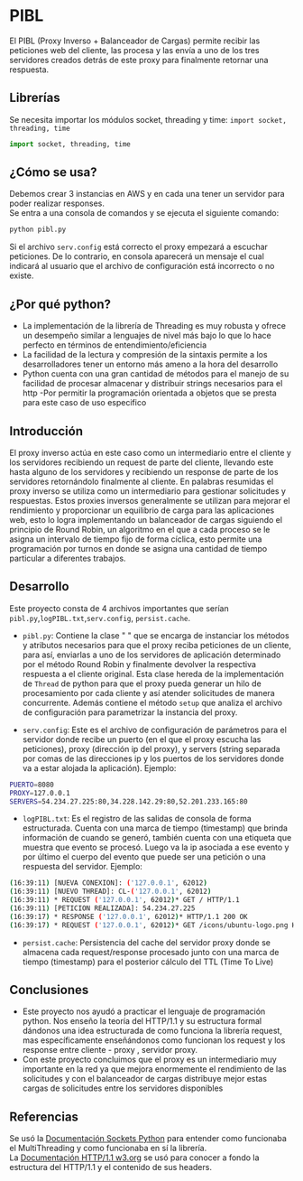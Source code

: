 # PIBL

El PIBL (Proxy Inverso + Balanceador de Cargas) permite recibir las peticiones web del cliente, las procesa y las envía a uno de los tres servidores creados detrás de este proxy para finalmente retornar una respuesta.

## Librerías

Se necesita importar los módulos socket, threading y time:
`import socket, threading, time`

```python
import socket, threading, time
```

## ¿Cómo se usa? 
Debemos crear 3 instancias en AWS y en cada una tener un servidor para poder realizar responses.               
Se entra a una consola de comandos y se ejecuta el siguiente comando:
```bash
python pibl.py
```
Si el archivo `serv.config` está correcto el proxy empezará a escuchar peticiones. De lo contrario, en consola aparecerá un mensaje el cual indicará al usuario que el archivo de configuración está incorrecto o no existe.
 
## ¿Por qué python?
- La implementación de la librería de Threading es muy robusta y ofrece un desempeño similar a lenguajes de nivel más bajo lo que lo hace perfecto en términos de entendimiento/eficiencia
- La facilidad de la lectura y compresión de la sintaxis permite a los desarrolladores tener un entorno más ameno a la hora del desarrollo
- Python cuenta con una gran cantidad de métodos para el manejo de su facilidad de procesar almacenar y distribuir strings necesarios para el http
-Por permitir la programación orientada a objetos que se presta para este caso de uso especifico   
## Introducción
El proxy inverso actúa en este caso como un intermediario entre el cliente y los servidores recibiendo un request de parte del cliente, llevando este hasta alguno de los servidores y recibiendo un response de parte de los servidores retornándolo finalmente al cliente. En palabras resumidas el proxy inverso se utiliza como un intermediario para gestionar solicitudes y respuestas. Estos proxies inversos generalmente se utilizan para mejorar el rendimiento y proporcionar un equilibrio de carga para las aplicaciones web, esto lo logra implementando un balanceador de cargas siguiendo el principio de Round Robin, un algoritmo en el que a cada proceso se le asigna un intervalo de tiempo fijo de forma cíclica, esto permite una programación por turnos en donde se asigna una cantidad de tiempo particular a diferentes trabajos.

## Desarrollo
Este proyecto consta de 4 archivos importantes que serían `pibl.py`,`logPIBL.txt`,`serv.config`, `persist.cache`. 

- `pibl.py`: Contiene la clase " " que se encarga de instanciar los métodos y atributos necesarios para que el proxy reciba peticiones de un cliente, para así, enviarlas a uno de los servidores de aplicación determinado por el método Round Robin y finalmente devolver la respectiva respuesta a el cliente original. Esta clase hereda de la implementación de `Thread` de python para que el proxy pueda generar un hilo de procesamiento por cada cliente y así atender solicitudes de manera concurrente.
Además contiene el método `setup` que analiza el archivo de configuración para parametrizar la instancia del proxy.

- `serv.config`: Este es el archivo de configuración de parámetros para el servidor donde recibe un puerto (en el que el proxy escucha las peticiones), proxy (dirección ip del proxy), y servers (string separada por comas de las direcciones ip y los puertos de los servidores donde va a estar alojada la aplicación).  Ejemplo:
```bash
PUERTO=8080
PROXY=127.0.0.1
SERVERS=54.234.27.225:80,34.228.142.29:80,52.201.233.165:80
```

- `logPIBL.txt`: Es el registro de las salidas de consola de forma estructurada. Cuenta con una marca de tiempo (timestamp) que brinda información de cuando se generó, también cuenta con una etiqueta que muestra que evento se procesó. Luego va la ip asociada a ese evento y por último el cuerpo del evento que puede ser una petición o una respuesta del servidor.
    Ejemplo: 
```bash
(16:39:11) [NUEVA CONEXION]: ('127.0.0.1', 62012)
(16:39:11) [NUEVO THREAD]: CL-('127.0.0.1', 62012)
(16:39:11) * REQUEST ('127.0.0.1', 62012)* GET / HTTP/1.1
(16:39:11) [PETICION REALIZADA]: 54.234.27.225
(16:39:17) * RESPONSE ('127.0.0.1', 62012)* HTTP/1.1 200 OK
(16:39:17) * REQUEST ('127.0.0.1', 62012)* GET /icons/ubuntu-logo.png HTTP/1.1
```

- `persist.cache`: Persistencia del cache del servidor proxy donde se almacena cada request/response procesado junto con una marca de tiempo (timestamp) para el posterior cálculo del TTL (Time To Live)

## Conclusiones
- Este proyecto nos ayudó a practicar el lenguaje de programación python. Nos enseño la teoría del HTTP/1.1 y su estructura formal dándonos una idea estructurada de como funciona la librería request, mas específicamente enseñándonos como funcionan los request y los response entre cliente - proxy , servidor proxy. 
- Con este proyecto concluimos que el proxy es un intermediario muy importante en la red ya que mejora enormemente el rendimiento de las solicitudes y con el balanceador de cargas distribuye mejor estas cargas de solicitudes entre los servidores disponibles

## Referencias
Se usó la [Documentación Sockets Python](https://docs.python.org/es/3/howto/sockets.html) para entender como funcionaba el MultiThreading y como funcionaba en sí la librería.   
La [Documentación HTTP/1.1 w3.org](https://www.w3.org/Protocols/HTTP/1.1/draft-ietf-http-v11-spec-01) se usó para conocer a fondo la estructura del HTTP/1.1 y el contenido de sus headers.